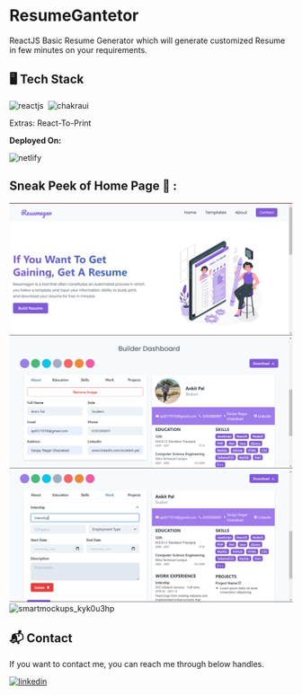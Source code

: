 # ResumeGantetor
ReactJS Basic Resume Generator which will generate customized Resume in few minutes on your requirements.
## 🖥️ Tech Stack

![reactjs](https://img.shields.io/badge/React-20232A?style=for-the-badge&logo=react&logoColor=61DAFB)&nbsp;
![chakraui](https://img.shields.io/badge/Chakra--UI-319795?style=for-the-badge&logo=chakra-ui&logoColor=white)&nbsp;

Extras: React-To-Print

**Deployed On:**

![netlify](https://img.shields.io/badge/Netlify-00C7B7?style=for-the-badge&logo=netlify&logoColor=white)

## Sneak  Peek of Home Page 🙈 :
![screencapture-resumegenx](https://github.com/Ilate678/image/blob/main/image1/Screenshot%202024-07-19%20210339.png)
![screencapture-resumegenx](https://github.com/Ilate678/image/blob/main/image1/Screenshot%202024-07-19%20204558.png)
![screencapture-resumegenx](https://github.com/Ilate678/image/blob/main/image1/Screenshot%202024-07-19%20204441.png)
![smartmockups_kyk0u3hp](https://user-images.githubusercontent.com/64949957/159115313-ae8bf72c-2a79-425d-8520-32b6ba3e0fcf.jpg)


<h2>📬 Contact</h2>

If you want to contact me, you can reach me through below handles.

[![linkedin](https://img.shields.io/badge/LinkedIn-0077B5?style=for-the-badge&logo=linkedin&logoColor=white)](https://www.linkedin.com/in/ankit-pal-15772025a)

